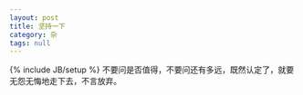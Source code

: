 ```yaml
---
layout: post
title: 坚持一下
category: 杂
tags: null
---
```

{% include JB/setup %}
不要问是否值得，不要问还有多远，既然认定了，就要无怨无悔地走下去，不言放弃。
